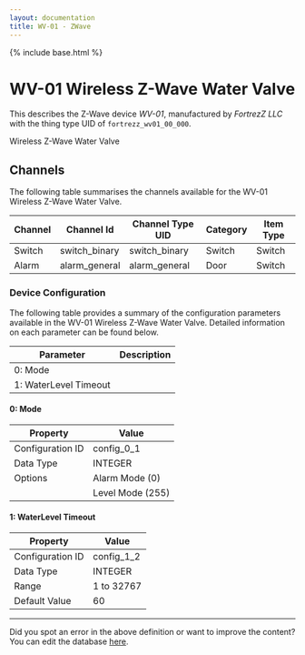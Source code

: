 ```yaml
---
layout: documentation
title: WV-01 - ZWave
---
```


{% include base.html %}

# WV-01 Wireless Z-Wave Water Valve

This describes the Z-Wave device *WV-01*, manufactured by *FortrezZ LLC* with the thing type UID of ```fortrezz_wv01_00_000```. 

Wireless Z-Wave Water Valve


## Channels
The following table summarises the channels available for the WV-01 Wireless Z-Wave Water Valve.

| Channel | Channel Id | Channel Type UID | Category | Item Type |
|---------|------------|------------------|----------|-----------|
| Switch | switch_binary | switch_binary | Switch | Switch |
| Alarm | alarm_general | alarm_general | Door | Switch |


### Device Configuration
The following table provides a summary of the configuration parameters available in the WV-01 Wireless Z-Wave Water Valve.
Detailed information on each parameter can be found below.

| Parameter   | Description |
|-------------|-------------|
| 0: Mode |  |
| 1: WaterLevel Timeout |  |


#### 0: Mode


| Property         | Value    |
|------------------|----------|
| Configuration ID | config_0_1 |
| Data Type        | INTEGER || Default Value | 0 |
| Options | Alarm Mode (0) |
|  | Level Mode (255) |


#### 1: WaterLevel Timeout


| Property         | Value    |
|------------------|----------|
| Configuration ID | config_1_2 |
| Data Type        | INTEGER |
| Range | 1 to 32767 |
| Default Value | 60 |


---

Did you spot an error in the above definition or want to improve the content?
You can edit the database [here](http://www.cd-jackson.com/index.php/zwave/zwave-device-database/zwave-device-list/devicesummary/368).
